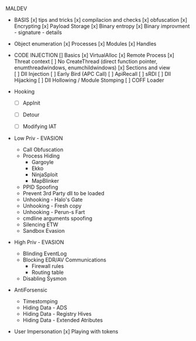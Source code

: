 MALDEV

- BASIS
	[x] tips and tricks
	[x] compilacion and checks
	[x] obfuscation
	[x] Encrypting 
	[x] Payload Storage
	[x] Binary entropy
	[x] Binary improvment
		- signature
		- details
	
- Object enumeration
	[x] Processes
	[x] Modules
	[x] Handles

- CODE INJECTION
	[] Basics
		[x] VirtualAlloc
		[x] Remote Process
		[x] Threat context
		[ ] No CreateThread (direct function pointer, enumthreadwindows, enumchildwindows)
	[x] Sections and view	
	[ ] Dll Injection
	[ ] Early Bird (APC Call)
	[ ] ApiRecall
	[ ] sRDI
	[ ] Dll Hijacking
	[ ] Dll Hollowing / Module Stomping
	[ ] COFF Loader
	

- Hooking
	- [ ] AppInit
	- [ ] Detour
	- [ ] Modifying IAT 


- Low Priv - EVASION
	- Call Obfuscation
	- Process Hiding
		- Gargoyle
		- Ekko
		- NinjaSploit
		- MapBlinker
	- PPID Spoofing
	- Prevent 3rd Party dll to be loaded
	- Unhooking - Halo's Gate
	- Unhooking - Fresh copy
	- Unhooking - Perun-s Fart
	- cmdline arguments spoofing
	- Silencing ETW
	- Sandbox Evasion


- High Priv - EVASION
	- Blinding EventLog
	- Blocking EDR/AV Communications
		- Firewall rules
		- Routing table
	- Disabling Sysmon


- AntiForsensic
	- Timestomping
	- Hiding Data - ADS
	- Hiding Data - Registry Hives
	- Hiding Data - Extended Atributes

- User Impersonation
	[x] Playing with tokens

